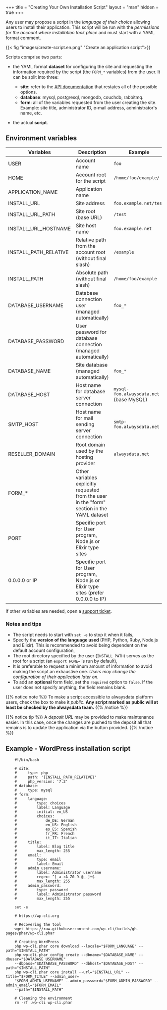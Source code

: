 +++
title = "Creating Your Own Installation Script"
layout = "man"
hidden = true
+++

Any user may propose a script in the *language of their choice* allowing users to install their application. This script will be run with the *permissions for the account where installation took place* and must start with a YAML format comment.

{{< fig "images/create-script.en.png" "Create an application script">}}

Scripts comprise two parts:

- the YAML format **dataset** for configuring the site and requesting the information required by the script (the `FORM_*` variables) from the user. It can be split into three:

    - **site**: refer to the [API documentation](https://api.alwaysdata.com/v1/site/doc/) that restates all of the possible options.
    - **database**: mysql, postgresql, mongodb, couchdb, rabbitmq.
    - **form**: all of the variables requested from the user creating the site. Example: site title, administrator ID, e-mail address, administrator's name, etc.
- the actual **script**.

## Environment variables

|Variables|Description|Example|
|--- |--- |--- |
|USER|Account name|`foo`|
|HOME|Account root for the script|`/home/foo/example/`|
|APPLICATION_NAME|Application name||
|INSTALL_URL|Site address|`foo.example.net/test`|
|INSTALL_URL_PATH|Site root (base URL)|`/test`|
|INSTALL_URL_HOSTNAME|Site host name|`foo.example.net`|
|INSTALL_PATH_RELATIVE|Relative path from the account root (without final slash)|`/example`|
|INSTALL_PATH|Absolute path (without final slash)|`/home/foo/example`|
|DATABASE_USERNAME|Database connection user (managed automatically)|`foo_*`|
|DATABASE_PASSWORD|User password for database connection (managed automatically)||
|DATABASE_NAME|Site database (managed automatically)|`foo_*`|
|DATABASE_HOST|Host name for database server connection|`mysql-foo.alwaysdata.net` (base MySQL)|
|SMTP_HOST|Host name for mail sending server connection|`smtp-foo.alwaysdata.net`|
|RESELLER_DOMAIN|Root domain used by the hosting provider|`alwaysdata.net`|
|FORM_*|Other variables explicitly requested from the user in the "form" section in the YAML dataset||
|PORT|Specific port for User program, Node.js or Elixir type sites||
|0.0.0.0 or IP|Specific port for User program, Node.js or Elixir type sites (prefer 0.0.0.0 to IP)||

If other variables are needed, open a [support ticket](https://admin.alwaysdata.com/support/add/).

### Notes and tips

- The script needs to start with `set -e` to stop it when it fails,
- Specify the **version of the language used** (PHP, Python, Ruby, Node.js and Elixir). This is recommended to avoid being dependent on the default account configuration,
- The root directory specified by the user (`INSTALL_PATH`) serves as the root for a script (an `export HOME=` is run by default),
- It is preferable to request a minimum amount of information to avoid making the script an exhaustive one. *Users may change the configuration of their application later on.*
- To add an **optional** form field, set the `required` option to `false`. If the user does not specify anything, the field remains blank.

{{% notice note %}}
To make a script accessible to alwaysdata platform users, check the box to make it *public*.
**Any script marked as public will at least be checked by the alwaysdata team.**
{{% /notice %}}

{{% notice tip %}}
A *deposit URL* may be provided to make maintenance easier. In this case, once the changes are pushed to the deposit all that remains is to update the application via the button provided.
{{% /notice %}}

## Example - WordPress installation script

```
    #!/bin/bash
    
    # site:
    #     type: php
    #     path: '{INSTALL_PATH_RELATIVE}'
    #     php_version: '7.2'
    # database:
    #     type: mysql
    # form:
    #     language:
    #         type: choices
    #         label: Language
    #         initial: en_US
    #         choices:
    #             de_DE: German
    #             en_US: English
    #             es_ES: Spanish
    #             fr_FR: French
    #             it_IT: Italian
    #     title:
    #         label: Blog title
    #         max_length: 255
    #     email:
    #         type: email
    #         label: Email
    #     admin_username:
    #         label: Administrator username
    #         regex: ^[ a-zA-Z0-9.@_-]+$
    #         max_length: 255
    #     admin_password:
    #         type: password
    #         label: Administrator password
    #         max_length: 255
    
    set -e
    
    # https://wp-cli.org
    
    # Recovering the tool
    wget https://raw.githubusercontent.com/wp-cli/builds/gh-pages/phar/wp-cli.phar
    
    # Creating WordPress
    php wp-cli.phar core download --locale="$FORM_LANGUAGE" --path="$INSTALL_PATH"
    php wp-cli.phar config create --dbname="$DATABASE_NAME" --dbuser="$DATABASE_USERNAME"
    --dbpass="$DATABASE_PASSWORD" --dbhost="$DATABASE_HOST" --path="$INSTALL_PATH"
    php wp-cli.phar core install --url="$INSTALL_URL" --title="$FORM_TITLE" --admin_user=
    "$FORM_ADMIN_USERNAME" --admin_password="$FORM_ADMIN_PASSWORD" --admin_email="$FORM_EMAIL"
    --path="$INSTALL_PATH"
    
    # Cleaning the environment
    rm -rf .wp-cli wp-cli.phar
```

